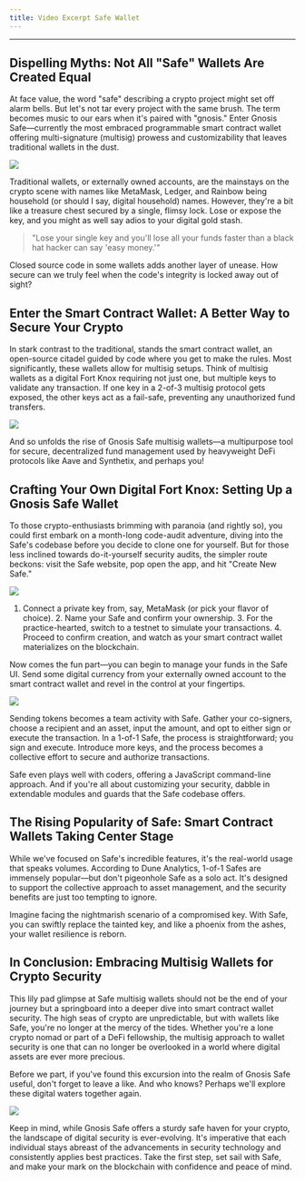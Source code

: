 ```yaml
---
title: Video Excerpt Safe Wallet
---
```


---

## Dispelling Myths: Not All "Safe" Wallets Are Created Equal

At face value, the word "safe" describing a crypto project might set off alarm bells. But let's not tar every project with the same brush. The term becomes music to our ears when it's paired with "gnosis." Enter Gnosis Safe—currently the most embraced programmable smart contract wallet offering multi-signature (multisig) prowess and customizability that leaves traditional wallets in the dust.

![](https://cdn.videotap.com/618/screenshots/S81KmfAeHn0OGgOkEqYY-19.43.png)

Traditional wallets, or externally owned accounts, are the mainstays on the crypto scene with names like MetaMask, Ledger, and Rainbow being household (or should I say, digital household) names. However, they're a bit like a treasure chest secured by a single, flimsy lock. Lose or expose the key, and you might as well say adios to your digital gold stash.

> "Lose your single key and you'll lose all your funds faster than a black hat hacker can say 'easy money.'"

Closed source code in some wallets adds another layer of unease. How secure can we truly feel when the code's integrity is locked away out of sight?

## Enter the Smart Contract Wallet: A Better Way to Secure Your Crypto

In stark contrast to the traditional, stands the smart contract wallet, an open-source citadel guided by code where you get to make the rules. Most significantly, these wallets allow for multisig setups. Think of multisig wallets as a digital Fort Knox requiring not just one, but multiple keys to validate any transaction. If one key in a 2-of-3 multisig protocol gets exposed, the other keys act as a fail-safe, preventing any unauthorized fund transfers.

![](https://cdn.videotap.com/618/screenshots/Srk2AT2A9bsK4Se7GM3y-58.29.png)

And so unfolds the rise of Gnosis Safe multisig wallets—a multipurpose tool for secure, decentralized fund management used by heavyweight DeFi protocols like Aave and Synthetix, and perhaps you!

## Crafting Your Own Digital Fort Knox: Setting Up a Gnosis Safe Wallet

To those crypto-enthusiasts brimming with paranoia (and rightly so), you could first embark on a month-long code-audit adventure, diving into the Safe's codebase before you decide to clone one for yourself. But for those less inclined towards do-it-yourself security audits, the simpler route beckons: visit the Safe website, pop open the app, and hit "Create New Safe."

![](https://cdn.videotap.com/618/screenshots/rPFoK7jdYYGSOWFl9ffR-77.71.png)

1. Connect a private key from, say, MetaMask (or pick your flavor of choice). 2. Name your Safe and confirm your ownership. 3. For the practice-hearted, switch to a testnet to simulate your transactions. 4. Proceed to confirm creation, and watch as your smart contract wallet materializes on the blockchain.

Now comes the fun part—you can begin to manage your funds in the Safe UI. Send some digital currency from your externally owned account to the smart contract wallet and revel in the control at your fingertips.

![](https://cdn.videotap.com/618/screenshots/LrUnUI76TWQUn1RRlU6d-116.57.png)

Sending tokens becomes a team activity with Safe. Gather your co-signers, choose a recipient and an asset, input the amount, and opt to either sign or execute the transaction. In a 1-of-1 Safe, the process is straightforward; you sign and execute. Introduce more keys, and the process becomes a collective effort to secure and authorize transactions.

Safe even plays well with coders, offering a JavaScript command-line approach. And if you're all about customizing your security, dabble in extendable modules and guards that the Safe codebase offers.

## The Rising Popularity of Safe: Smart Contract Wallets Taking Center Stage

While we've focused on Safe's incredible features, it's the real-world usage that speaks volumes. According to Dune Analytics, 1-of-1 Safes are immensely popular—but don't pigeonhole Safe as a solo act. It's designed to support the collective approach to asset management, and the security benefits are just too tempting to ignore.

Imagine facing the nightmarish scenario of a compromised key. With Safe, you can swiftly replace the tainted key, and like a phoenix from the ashes, your wallet resilience is reborn.

## In Conclusion: Embracing Multisig Wallets for Crypto Security

This lily pad glimpse at Safe multisig wallets should not be the end of your journey but a springboard into a deeper dive into smart contract wallet security. The high seas of crypto are unpredictable, but with wallets like Safe, you're no longer at the mercy of the tides. Whether you're a lone crypto nomad or part of a DeFi fellowship, the multisig approach to wallet security is one that can no longer be overlooked in a world where digital assets are ever more precious.

Before we part, if you've found this excursion into the realm of Gnosis Safe useful, don't forget to leave a like. And who knows? Perhaps we'll explore these digital waters together again.

![](https://cdn.videotap.com/618/screenshots/M1fo2GKJVeMw79veQTs1-160.29.png)

Keep in mind, while Gnosis Safe offers a sturdy safe haven for your crypto, the landscape of digital security is ever-evolving. It's imperative that each individual stays abreast of the advancements in security technology and consistently applies best practices. Take the first step, set sail with Safe, and make your mark on the blockchain with confidence and peace of mind.
